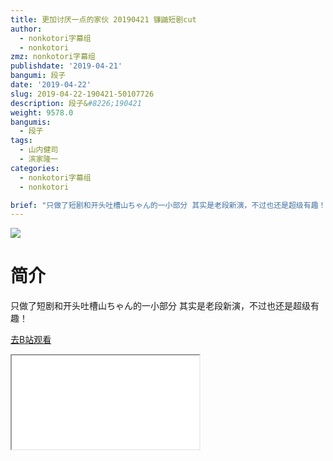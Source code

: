 ```yaml
---
title: 更加讨厌一点的家伙 20190421 镰鼬短剧cut
author:
  - nonkotori字幕组
  - nonkotori
zmz: nonkotori字幕组
publishdate: '2019-04-21'
bangumi: 段子
date: '2019-04-22'
slug: 2019-04-22-190421-50107726
description: 段子&#8226;190421
weight: 9578.0
bangumis:
  - 段子
tags:
  - 山内健司
  - 滨家隆一
categories:
  - nonkotori字幕组
  - nonkotori

brief: "只做了短剧和开头吐槽山ちゃん的一小部分 其实是老段新演，不过也还是超级有趣！"
---
```

![](https://i.imgur.com/Zghi8yX.jpg)
# 简介  
只做了短剧和开头吐槽山ちゃん的一小部分
其实是老段新演，不过也还是超级有趣！  

[去B站观看](https://www.bilibili.com/video/av50107726/)
<div class ="resp-container"><iframe class="testiframe" src="//player.bilibili.com/player.html?aid=50107726"", scrolling="no", allowfullscreen="true" > </iframe></div> 
